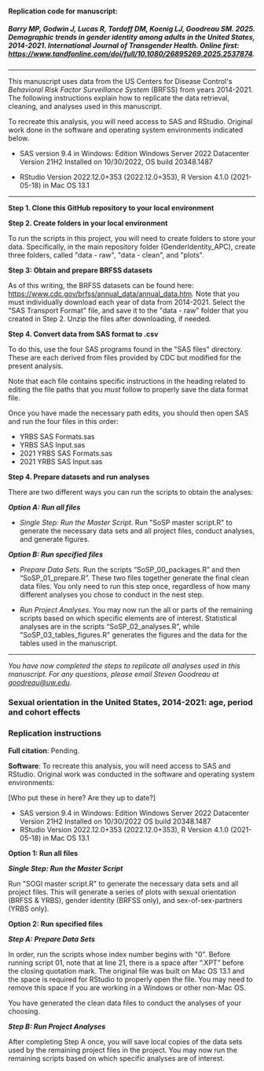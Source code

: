 
#### **Replication code for manuscript:**

##### Barry MP, Godwin J, Lucas R, Tordoff DM, Koenig LJ, Goodreau SM. 2025. Demographic trends in gender identity among adults in the United States, 2014-2021. *International Journal of Transgender Health*. Online first: https://www.tandfonline.com/doi/full/10.1080/26895269.2025.2537874.

---

This manuscript uses data from the US Centers for Disease Control's *Behavioral Risk Factor Surveillance System* (BRFSS) from years 2014-2021. The following instructions explain how to replicate the data retrieval, cleaning, and analyses used in this manuscript.

To recreate this analysis, you will need access to SAS and RStudio. Original work done in the software and operating system environments indicated below.

- SAS version 9.4 in Windows: Edition	Windows Server 2022 Datacenter Version 21H2 Installed on	10/30/2022, OS build	20348.1487

- RStudio Version 2022.12.0+353 (2022.12.0+353), R Version 4.1.0 (2021-05-18) in Mac OS 13.1

---

**Step 1. Clone this GitHub repository to your local environment** 

**Step 2. Create folders in your local environment** 

To run the scripts in this project, you will need to create folders to store your data. Specifically, in the main repository folder (GenderIdentity_APC), create three folders, called "data - raw", "data - clean", and "plots".

**Step 3: Obtain and prepare BRFSS datasets**

As of this writing, the BRFSS datasets can be found here: https://www.cdc.gov/brfss/annual_data/annual_data.htm. Note that you must individually download each year of data from 2014-2021. Select the "SAS Transport Format" file, and save it to the "data - raw" folder that you created in Step 2. Unzip the files after downloading, if needed.


**Step 4. Convert data from SAS format to .csv** 

To do this, use the four SAS programs found in the "SAS files" directory. These are  each derived from files provided by CDC but modified for the present analysis. 

Note that each file contains specific instructions in the heading related to editing the file paths that you *must* follow to properly save the data format file.

Once you have made the necessary path edits, you should then open SAS and run the four files in this order:

- YRBS SAS Formats.sas
- YRBS SAS Input.sas 
- 2021 YRBS SAS Formats.sas
- 2021 YRBS SAS Input.sas

**Step 4. Prepare datasets and run analyses**

There are two different ways you can run the scripts to obtain the analyses:

***Option A: Run all files***

- *Single Step: Run the Master Script*. Run "SoSP master script.R" to generate the necessary data sets and all project files, conduct analyses, and generate figures.

***Option B: Run specified files***

- *Prepare Data Sets*. Run the scripts “SoSP_00_packages.R” and then “SoSP_01_prepare.R”. These two files together generate the final clean data files. You only need to run this step once, regardless of how many different analyses you chose to conduct in the nest step.

- *Run Project Analyses*. You may now run the all or parts of the remaining scripts based on which specific elements  are of interest. Statistical analyses are in the scripts “SoSP_02_analyses.R”, while "SoSP_03_tables_figures.R" generates the figures and the data for the tables used in the manuscript. 

---
  
*You have now completed the steps to replicate all analyses used in this manuscript. For any questions, please email Steven Goodreau at goodreau@uw.edu.*



### Sexual orientation in the United States, 2014-2021: age, period and cohort effects

### Replication instructions

**Full citation**: Pending.

**Software**: To recreate this analysis, you will need access to SAS and RStudio. Original work was conducted in the software and operating system environments:

[Who put these in here? Are they up to date?]
- SAS version 9.4 in Windows: Edition	Windows Server 2022 Datacenter Version 21H2 Installed on ‎10/‎30/‎2022 OS build 20348.1487
- RStudio Version 2022.12.0+353 (2022.12.0+353), R Version 4.1.0 (2021-05-18) in Mac OS 13.1

**Option 1: Run all files**

***Single Step: Run the Master Script***

Run "SOGI master script.R" to generate the necessary data sets and all project files. This will generate a series of plots with sexual orientation (BRFSS & YRBS), gender identity (BRFSS only), and sex-of-sex-partners (YRBS only).

**Option 2: Run specified files**

***Step A: Prepare Data Sets***

In order, run the scripts whose index number begins with "0". Before running script 01, note that at line 21, there is a space after “.XPT” before the closing quotation mark. The original file was built on Mac OS 13.1 and the space is required for RStudio to properly open the file. You may need to remove this space if you are working in a Windows or other non-Mac OS.

You have generated the clean data files to conduct the analyses of your choosing.

***Step B: Run Project Analyses***

After completing Step A once, you will save local copies of the data sets used by the remaining project files in the project. You may now run the remaining scripts based on which specific analyses are of interest.
